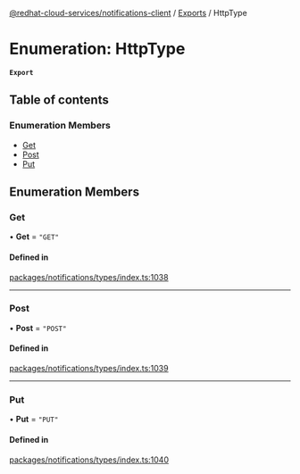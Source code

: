 [@redhat-cloud-services/notifications-client](../README.md) / [Exports](../modules.md) / HttpType

# Enumeration: HttpType

**`Export`**

## Table of contents

### Enumeration Members

- [Get](HttpType.md#get)
- [Post](HttpType.md#post)
- [Put](HttpType.md#put)

## Enumeration Members

### Get

• **Get** = ``"GET"``

#### Defined in

[packages/notifications/types/index.ts:1038](https://github.com/RedHatInsights/javascript-clients/blob/master/packages/notifications/types/index.ts#L1038)

___

### Post

• **Post** = ``"POST"``

#### Defined in

[packages/notifications/types/index.ts:1039](https://github.com/RedHatInsights/javascript-clients/blob/master/packages/notifications/types/index.ts#L1039)

___

### Put

• **Put** = ``"PUT"``

#### Defined in

[packages/notifications/types/index.ts:1040](https://github.com/RedHatInsights/javascript-clients/blob/master/packages/notifications/types/index.ts#L1040)
